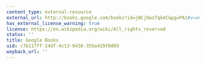 ```yaml
---
content_type: external-resource
external_url: http://books.google.com/books?id=jWCjOwz7qk4C&pg=PA1#v=onepage&q&f=false
has_external_license_warning: true
license: https://en.wikipedia.org/wiki/All_rights_reserved
status: ''
title: Google Books
uid: c7b117ff-24df-4c13-8438-355a419f0d69
wayback_url: ''
---
```

